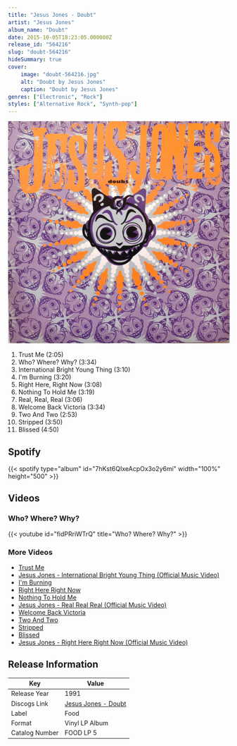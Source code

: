 ```yaml
---
title: "Jesus Jones - Doubt"
artist: "Jesus Jones"
album_name: "Doubt"
date: 2015-10-05T18:23:05.000000Z
release_id: "564216"
slug: "doubt-564216"
hideSummary: true
cover:
    image: "doubt-564216.jpg"
    alt: "Doubt by Jesus Jones"
    caption: "Doubt by Jesus Jones"
genres: ["Electronic", "Rock"]
styles: ["Alternative Rock", "Synth-pop"]
---
```


![Doubt by Jesus Jones](doubt-564216.jpg)

<!-- section break -->

1. Trust Me (2:05)
2. Who? Where? Why? (3:34)
3. International Bright Young Thing (3:10)
4. I'm Burning (3:20)
5. Right Here, Right Now (3:08)
6. Nothing To Hold Me (3:19)
7. Real, Real, Real (3:06)
8. Welcome Back Victoria (3:34)
9. Two And Two (2:53)
10. Stripped (3:50)
11. Blissed (4:50)

<!-- section break -->


## Spotify
{{< spotify type="album" id="7hKst6QIxeAcpOx3o2y6mi" width="100%" height="500" >}}



## Videos
### Who? Where? Why?
{{< youtube id="fidPRriWTrQ" title="Who? Where? Why?" >}}<br>

### More Videos

- [Trust Me](https://www.youtube.com/watch?v=CK3C9XZcTbM)
- [Jesus Jones - International Bright Young Thing (Official Music Video)](https://www.youtube.com/watch?v=XedEne6TXXA)
- [I'm Burning](https://www.youtube.com/watch?v=URZMGGwDwKo)
- [Right Here Right Now](https://www.youtube.com/watch?v=TN42nLpQvM8)
- [Nothing To Hold Me](https://www.youtube.com/watch?v=4V0aimOOSmE)
- [Jesus Jones - Real Real Real (Official Music Video)](https://www.youtube.com/watch?v=qBklIul0Rog)
- [Welcome Back Victoria](https://www.youtube.com/watch?v=ay7J7wH2W4A)
- [Two And Two](https://www.youtube.com/watch?v=seJBGQdLkZ4)
- [Stripped](https://www.youtube.com/watch?v=xZFkCv1W3EE)
- [Blissed](https://www.youtube.com/watch?v=YvRImAFep80)
- [Jesus Jones - Right Here Right Now (Official Music Video)](https://www.youtube.com/watch?v=MznHdJReoeo)


## Release Information
|  Key           | Value                                                |
| ---------------| ---------------------------------------------------- |
| Release Year   | 1991                                   |
| Discogs Link   | [Jesus Jones - Doubt](https://www.discogs.com/release/564216-Jesus-Jones-Doubt) |
| Label          | Food |
| Format         | Vinyl LP Album |
| Catalog Number | FOOD LP 5 |
